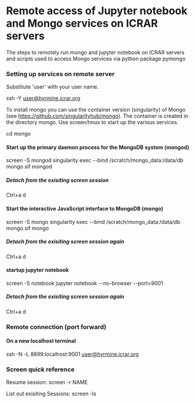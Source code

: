 # Remote access of Jupyter notebook and Mongo services on ICRAR servers

The steps to remotely run mongo and jupyter notebook on ICRAR servers and scripts used to access Mongo services via python package pymongo 


### Setting up services on remote server
Substitute 'user' with your user name. 

ssh -Y user@hyrmine.icrar.org

To install mongo you can use the container version (singularity) of Mongo (see https://github.com/singularityhub/mongo).
The container is created in the directory mongo.  Use screen/tmux to start up the various services.


cd mongo

#### Start up the primary daemon process for the MongoDB system (mongod)

screen -S mongod
singularity exec --bind /scratch/mongo_data:/data/db mongo.sif mongod

##### Detach from the exisiting screen session
Ctrl+a d

#### Start the interactive JavaScript interface to MongoDB (mongo)

screen -S mongo
singularity exec --bind /scratch/mongo_data:/data/db mongo.sif mongo

##### Detach from the exisiting screen session again
Ctrl+a d

#### startup jupyter notebook
screen -S notebook
jupyter notebook --no-browser --port=9001

##### Detach from the exisiting screen session again
Ctrl+a d


### Remote connection (port forward)
#### On a new localhost terminal
ssh -N -L 8899:localhost:9001 user@hyrmine.icrar.org



### Screen quick reference 
Resume session: screen -r NAME

List out exisiting Sessions: screen -ls


